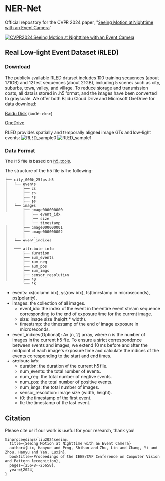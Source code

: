 # NER-Net
Official repository for the CVPR 2024 paper, "[Seeing Motion at Nighttime with an Event Camera](https://openaccess.thecvf.com/content/CVPR2024/papers/Liu_Seeing_Motion_at_Nighttime_with_an_Event_Camera_CVPR_2024_paper.pdf)”

[![CVPR2024 Seeing Motion at Nighttime with an Event Camera](https://i.ytimg.com/vi/zpfTLCF1Kw4/maxresdefault.jpg)](https://youtu.be/zpfTLCF1Kw4 "CVPR2024 Seeing Motion at Nighttime with an Event Camera")

## Real Low-light Event Dataset (RLED)

### Download

The publicly available RLED dataset includes 100 training sequences (about 171GB) and 12 test sequences (about 21GB), including 5 scenes such as city, suburbs, town, valley, and village. To reduce storage and transmission costs, all data is stored in .h5 format, and the images have been converted to grayscale.
We offer both Baidu Cloud Drive and Microsoft OneDrive for data download:

[Baidu Disk](https://pan.baidu.com/share/init?surl=h-iI5H_5DUIc2dQKvGXUkA=cknc) (code: `cknc`)

[OneDrive](https://1drv.ms/f/c/33d779a79b43175a/EvwW6jKyq_dOj7aP0IjXqJgBKNdz6yRvE7m0GRA-0ZPpyw?e=yUbQed)

RLED provides spatially and temporally aligned image GTs and low-light events:
![RLED_sample0](samples/RLED_sample_0.gif)
![RLED_sample1](samples/RLED_sample_1.gif)

### Data Format
The H5 file is based on [h5_tools](https://github.com/TimoStoff/events_contrast_maximization/tree/d6241dc90ec4dc2b4cffbb331a2389ff179bf7ab/tools).

The structure of the h5 file is the following:

```
├── city_0000_25fps.h5
│   └── events
│       ├── xs
│       ├── ys
│       ├── ts
│       ├── ps
│   └── images
│       ├── image000000000
        │   ├── event_idx
        │   ├── size
        │   └── timestamp
│       ├── image000000001
│       ├── image000000002
│       │   ...
│   └── event_indices
│
│   ─── attribute info
│       ├── duration
│       ├── num_events
│       ├── num_neg
│       ├── num_pos
│       ├── num_imgs
│       ├── sensor_resolution
│       ├── t0
        └── tk
```

- events: xs(column idx), ys(row idx), ts(timestamp in microseconds), ps(polarity).
- images: the collection of all images.
  - event_idx: the index of the event in the entire event stream sequence corresponding to the end of exposure time for the current image.
  - size: image size (height * width).
  - timestamp: the timestamp of the end of image exposure in microseconds.
- event_indices(Optional): An [n, 2] array, where n is the number of images in the current h5 file. To ensure a strict correspondence between events and images, we extend 10 ms before and after the midpoint of each image's exposure time and calculate the indices of the events corresponding to the start and end times.
- attribute info:
  - duration: the duration of the current h5 file.
  - num_events: the total number of events.
  - num_neg: the total number of negtive events.
  - num_pos: the total number of positive events.
  - num_imgs: the total number of images.
  - sensor_resolution: image size (width, height).
  - t0: the timestamp of the first event.
  - tk: the timestamp of the last event.

## Citation

Please cite us if our work is useful for your research, thank you!

```
@inproceedings{liu2024seeing,
  title={Seeing Motion at Nighttime with an Event Camera},
  author={Liu, Haoyue and Peng, Shihan and Zhu, Lin and Chang, Yi and Zhou, Hanyu and Yan, Luxin},
  booktitle={Proceedings of the IEEE/CVF Conference on Computer Vision and Pattern Recognition},
  pages={25648--25658},
  year={2024}
}
```
